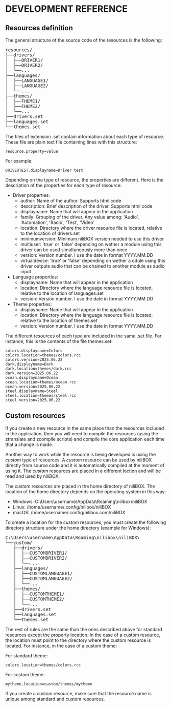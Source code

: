 # DEVELOPMENT REFERENCE

## Resources definition
The general structure of the source code of the resources is the following:
<pre>
resources/
├──drivers/
│  ├──DRIVER1/
│  ├──DRIVER2/
│  └──...
├──languages/
│  ├──LANGUAGE1/
│  ├──LANGUAGE2/
│  └──...
├──themes/
│  ├──THEME1/
│  ├──THEME2/
│  └──...
├──drivers.set
├──languages.set
└──themes.set
</pre>
The files of extension .set contain information about each type of resource. These file are plain text file containing lines with this structure:
```
resource.property=value
```
For example:
```
DRIVERTEST.displayname=Driver test
```
Depending on the type of resource, the properties are different. Here is the description of the properties for each type of resource:
- Driver properties:
  - author: Name of the author. Supports html code
  - description: Brief description of the driver. Supports html code
  - displayname: Name that will appear in the application
  - family: Grouping of the driver. Any value among: 'Audio', 'Automation', 'Radio', 'Test', 'Video'
  - location: Directory where the driver resource file is located, relative to the location of drivers.set
  - minimumversion: Minimum niliBOX version needed to use this driver
  - multiuser: 'true' or 'false' depending on wether a module using this driver can be used simultaneously more than once
  - version: Version number. I use the date in format YYYY.MM.DD
  - virtualdevice: 'true' or 'false' depending on wether a odule using this driver outputs audio that can be chained to another module as audio input
- Language properties:
  - displayname: Name that will appear in the application
  - location: Directory where the language resource file is located, relative to the location of languages.set
  - version: Version number. I use the date in format YYYY.MM.DD
- Theme properties:
  - displayname: Name that will appear in the application
  - location: Directory where the language resource file is located, relative to the location of themes.set
  - version: Version number. I use the date in format YYYY.MM.DD
 
The different resources of each type are included in the same .set file. For instance, this is the contents of the file themes.set:
```
colors.displayname=Colors
colors.location=themes/colors.rcc
colors.version=2025.06.22
dark.displayname=Dark
dark.location=themes/dark.rcc
dark.version=2025.06.22
ocean.displayname=Ocean
ocean.location=themes/ocean.rcc
ocean.version=2025.06.22
steel.displayname=Steel
steel.location=themes/steel.rcc
steel.version=2025.06.22
```

## Custom resources
If you create a new resource in the same place than the resources included in the application, then you will need to compile the resources (using the ztranslate and zcompile scripts) and compile the core application each time that a change is made.

Another way to work while the resource is being developed is using the *custom* type of resources. A *custom* resource can be used by niliBOX directly from source code and it is automatically compiled at the moment of using it. The *custom* resources are placed in a different loction and will be read and used by niliBOX.

The *custom* resources are placed in the home directory of niliBOX. The location of the home directory depends on the operating system in this way:
- Windows: C:\Users\username\AppData\Roaming\nilibox\niliBOX
- Linux: /home/username/.config/nilibox/niliBOX
- macOS: /home/username/.config/nilibox.com/niliBOX

To create a location for the *custom* resources, you must create the following directory structure under the home directory (example for Windows):
<pre>
C:\Users\username\AppData\Roaming\nilibox\niliBOX\
└──custom/
   ├──drivers/
   │  ├──CUSTOMDRIVER1/
   │  ├──CUSTOMDRIVER2/
   │  └──...
   ├──languages/
   │  ├──CUSTOMLANGUAGE1/
   │  ├──CUSTOMLANGUAGE2/
   │  └──...
   ├──themes/
   │  ├──CUSTOMTHEME1/
   │  ├──CUSTOMTHEME2/
   │  └──...
   ├──drivers.set
   ├──languages.set
   └──themes.set
</pre>
The rest of rules are the same than the ones described above for standard resources except the property location. In the case of a custom resource, the location must point to the directory where the custom resource is located. For instance, in the case of a custom theme:

For standard theme:
```
colors.location=themes/colors.rcc
```
For custom theme:
```
mytheme.location=custom/themes/mytheme
```
If you create a custom resource, make sure that the resource name is unique among standard and custom resources.


